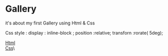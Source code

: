 # Gallery
 it's about my first Gallery using Html & Css

Css style :
display : inline-block ;
position :relative;
transforn :rorate( 5deg);


[Html](https://github.com/hamzadarej/Gallery/blob/master/index.html)\
[Css](https://github.com/hamzadarej/Gallery/blob/master/style.css)\
